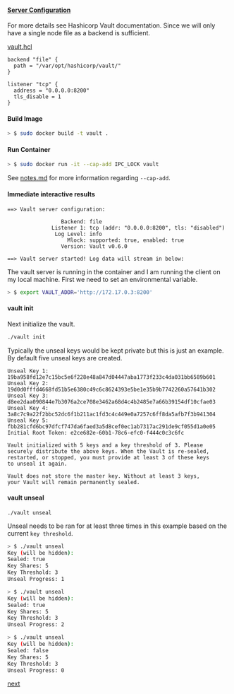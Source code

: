 #### [Server Configuration](https://www.vaultproject.io/docs/config/index.html)
For more details see Hashicorp Vault documentation. Since we will only have a single node
file as a backend is sufficient.

[vault.hcl](example/vault.hcl) 
```
backend "file" {
  path = "/var/opt/hashicorp/vault/"
}

listener "tcp" {
  address = "0.0.0.0:8200"
  tls_disable = 1
}
```

#### Build Image
```bash
> $ sudo docker build -t vault .
```

#### Run Container
```bash
> $ sudo docker run -it --cap-add IPC_LOCK vault                                                                                    ```
```
See [notes.md](notes.md) for more information regarding `--cap-add`.

#### Immediate interactive results

```
==> Vault server configuration:

                 Backend: file
              Listener 1: tcp (addr: "0.0.0.0:8200", tls: "disabled")
               Log Level: info
                   Mlock: supported: true, enabled: true
                 Version: Vault v0.6.0

==> Vault server started! Log data will stream in below:
```

The vault server is running in the container and I am running the client on my local machine.
First we need to set an environmental variable.
```bash
> $ export VAULT_ADDR='http://172.17.0.3:8200'
```
#### vault init
Next initialize the vault.
```bash
./vault init
```
Typically the unseal keys would be kept private but this is just an example.  By default
five unseal keys are created.
```
Unseal Key 1: 19ba958fd12e7c15bc5e6f228e48a847d04447aba1773f233c4da031bb6589b601
Unseal Key 2: 19d0d0fffd4668fd51b5e6380c49c6c8624393e5be1e35b9b7742260a57641b302
Unseal Key 3: d8ee2daa090844e7b3076a2ce708e3462a68d4c4b2485e7a66b39154df10cfae03
Unseal Key 4: 3a8c7c9a22f2bbc52dc6f1b211ac1fd3c4c449e0a7257c6ff8da5afb7f3b941304
Unseal Key 5: fbb281cfd6bc97dfcf747da6faed3a5d8cef0ec1ab7317ac291de9cf055d1a0e05
Initial Root Token: e2ce682e-60b1-78c6-efc0-f444c0c3c6fc

Vault initialized with 5 keys and a key threshold of 3. Please
securely distribute the above keys. When the Vault is re-sealed,
restarted, or stopped, you must provide at least 3 of these keys
to unseal it again.

Vault does not store the master key. Without at least 3 keys,
your Vault will remain permanently sealed.

```

#### vault unseal
```
./vault unseal
```
Unseal needs to be ran for at least three times in this example based on the current `key threshold`.

```bash
> $ ./vault unseal
Key (will be hidden):
Sealed: true
Key Shares: 5
Key Threshold: 3
Unseal Progress: 1

> $ ./vault unseal
Key (will be hidden):
Sealed: true
Key Shares: 5
Key Threshold: 3
Unseal Progress: 2

> $ ./vault unseal
Key (will be hidden):
Sealed: false
Key Shares: 5
Key Threshold: 3
Unseal Progress: 0
```

[next](2_create_policy.md)

